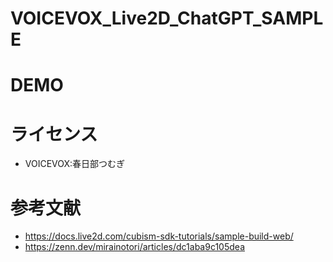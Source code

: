 # VOICEVOX_Live2D_ChatGPT_SAMPLE

# DEMO


# ライセンス
- VOICEVOX:春日部つむぎ

# 参考文献
- https://docs.live2d.com/cubism-sdk-tutorials/sample-build-web/
- https://zenn.dev/mirainotori/articles/dc1aba9c105dea

